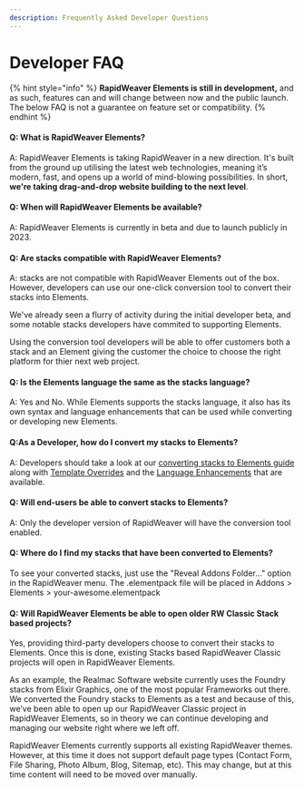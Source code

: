 ```yaml
---
description: Frequently Asked Developer Questions
---
```


# Developer FAQ

{% hint style="info" %}
**RapidWeaver Elements is still in development,** and as such, features can and will change between now and the public launch. The below FAQ is not a guarantee on feature set or compatibility.&#x20;
{% endhint %}

#### Q: What is RapidWeaver Elements?

A: RapidWeaver Elements is taking RapidWeaver in a new direction. It's built from the ground up utilising the latest web technologies, meaning it’s modern, fast, and opens up a world of mind-blowing possibilities. In short, **we're taking drag-and-drop website building to the next level**.

#### Q: When will RapidWeaver Elements be available?

A: RapidWeaver Elements is currently in beta and due to launch publicly in 2023.

#### Q: Are stacks compatible with RapidWeaver Elements?

A: stacks are not compatible with RapidWeaver Elements out of the box. However, developers can use our one-click conversion tool to convert their stacks into Elements.

We've already seen a flurry of activity during the initial developer beta, and some notable stacks developers have commited to supporting Elements.

Using the conversion tool developers will be able to offer customers both a stack and an Element giving the customer the choice to choose the right platform for thier next web project.

#### Q: Is the Elements language the same as the stacks language?

A: Yes and No. While Elements supports the stacks language, it also has its own syntax and language enhancements that can be used while converting or developing new Elements.

#### Q:As a Developer, how do I convert my stacks to Elements?

A: Developers should take a look at our [converting stacks to Elements guide](converting-stacks/how-to.md) along with [Template Overrides](converting-stacks/template-overrides.md) and the [Language Enhancements](converting-stacks/language-enhancements/) that are available.

#### Q: Will end-users be able to convert stacks to Elements?

A: Only the developer version of RapidWeaver will have the conversion tool enabled.

#### Q: Where do I find my stacks that have been converted to Elements?

To see your converted stacks, just use the "Reveal Addons Folder…" option in the RapidWeaver menu. The .elementpack file will be placed in Addons > Elements > your-awesome.elementpack

#### **Q: Will RapidWeaver Elements be able to open older RW Classic Stack based projects?**

Yes, providing third-party developers choose to convert their stacks to Elements. Once this is done, existing Stacks based RapidWeaver Classic projects will open in RapidWeaver Elements.

As an example, the Realmac Software website currently uses the Foundry stacks from Elixir Graphics, one of the most popular Frameworks out there. We converted the Foundry stacks to Elements as a test and because of this, we’ve been able to open up our RapidWeaver Classic project in RapidWeaver Elements, so in theory we can continue developing and managing our website right where we left off.

RapidWeaver Elements currently supports all existing RapidWeaver themes. However, at this time it does not support default page types (Contact Form, File Sharing, Photo Album, Blog, Sitemap, etc). This may change, but at this time content will need to be moved over manually.

